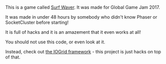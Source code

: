 This is a game called [Surf Waver](http://globalgamejam.org/2017/games/surf-waver).  It was made for Global Game Jam 2017.

It was made in under 48 hours by somebody who didn't know Phaser or SocketCluster before starting!

It is full of hacks and it is an amazement that it even works at all!

You should not use this code, or even look at it.

Instead, check out [the IOGrid framework](https://github.com/SocketCluster/iogrid) - this project is just hacks on top of that.
